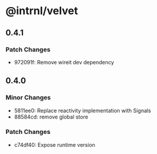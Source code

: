 # @intrnl/velvet

## 0.4.1

### Patch Changes

- 972091f: Remove wireit dev dependency

## 0.4.0

### Minor Changes

- 5811ee0: Replace reactivity implementation with Signals
- 88584cd: remove global store

### Patch Changes

- c74df40: Expose runtime version
